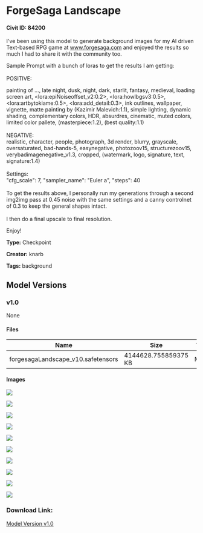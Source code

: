 # ForgeSaga Landscape

#### Civit ID: 84200

<p>I've been using this model to generate background images for my AI driven Text-based RPG game at <a target="_blank" rel="ugc" href="http://www.forgesaga.com">www.forgesaga.com</a> and enjoyed the results so much I had to share it with the community too.</p><p>Sample Prompt with a bunch of loras to get the results I am getting:<br /><br />POSITIVE:</p><p>painting of ..., late night, dusk, night, dark, starlit, fantasy, medieval, loading screen art, &lt;lora:epiNoiseoffset_v2:0.2&gt;, &lt;lora:howlbgsv3:0.5&gt;, &lt;lora:artbytokiame:0.5&gt;, &lt;lora:add_detail:0.3&gt;, ink outlines, wallpaper, vignette, matte painting by (Kazimir Malevich:1.1), simple lighting, dynamic shading, complementary colors, HDR, absurdres, cinematic, muted colors, limited color pallete, (masterpiece:1.2), (best quality:1.1)<br /><br />NEGATIVE:<br />realistic, character, people, photograph, 3d render, blurry, grayscale, oversaturated, bad-hands-5, easynegative, photozoov15, structurezoov15, verybadimagenegative_v1.3, cropped, (watermark, logo, signature, text, signature:1.4)<br /><br />Settings:<br /> "cfg_scale": 7, "sampler_name": "Euler a", "steps": 40<br /><br />To get the results above, I personally run my generations through a second img2img pass at 0.45 noise with the same settings and a canny controlnet of 0.3 to keep the general shapes intact.<br /><br />I then do a final upscale to final resolution.</p><p>Enjoy!</p>

**Type:** Checkpoint

**Creator:** knarb

**Tags:** background

## Model Versions

### v1.0

None

#### Files

| Name | Size | Type | Format | Download Url | AutoV1 | AutoV2 | SHA256 | CRC32 | BLAKE3 |
| --- | --- | --- | --- | --- | --- | --- | --- | --- | --- |
| forgesagaLandscape_v10.safetensors | 4144628.755859375 KB | Model | SafeTensor | https://civitai.com/api/download/models/89497 | 861D446D | 75C9AE2ADF | 75C9AE2ADF959A2769E157480E564452372689C57D8AFCD5393F9DBAB0357796 | B06D67B8 | B5292AFA3B3081E88AAB5D46E5669448DCF366D9B8717170DF5DEAEA55B10D67 |

#### Images

<p><img src="https://image.civitai.com/xG1nkqKTMzGDvpLrqFT7WA/74b4bec2-81c1-4328-957c-6cc19c9d58d1/width=450/1035488.jpeg" /></p>

<p><img src="https://image.civitai.com/xG1nkqKTMzGDvpLrqFT7WA/5566c1d1-7bc1-430c-8247-66f46353ebe3/width=450/1035228.jpeg" /></p>

<p><img src="https://image.civitai.com/xG1nkqKTMzGDvpLrqFT7WA/23a4c522-ab51-4d2b-b992-eb38ae8a3a23/width=450/1035230.jpeg" /></p>

<p><img src="https://image.civitai.com/xG1nkqKTMzGDvpLrqFT7WA/b76f976a-2430-4eef-bc6c-469c708ca62c/width=450/1035231.jpeg" /></p>

<p><img src="https://image.civitai.com/xG1nkqKTMzGDvpLrqFT7WA/eb788dcf-8bfe-4687-b0a4-5e2c16fc76ef/width=450/1035232.jpeg" /></p>

<p><img src="https://image.civitai.com/xG1nkqKTMzGDvpLrqFT7WA/b899b434-c0d3-48aa-b74d-67a9cb37b7cb/width=450/1035234.jpeg" /></p>

<p><img src="https://image.civitai.com/xG1nkqKTMzGDvpLrqFT7WA/a608e702-8321-4e47-853e-b5f246689761/width=450/1035236.jpeg" /></p>

<p><img src="https://image.civitai.com/xG1nkqKTMzGDvpLrqFT7WA/3fb39323-078e-48ad-bcfa-ff7d7ae063b5/width=450/1035237.jpeg" /></p>

<p><img src="https://image.civitai.com/xG1nkqKTMzGDvpLrqFT7WA/34f94aa2-3685-40c3-83ad-25c7d7b93b84/width=450/1035241.jpeg" /></p>

<p><img src="https://image.civitai.com/xG1nkqKTMzGDvpLrqFT7WA/16b841d8-a520-468e-a622-15c16745b4a7/width=450/1035242.jpeg" /></p>

### Download Link:

[Model Version v1.0](https://civitai.com/api/download/models/89497)

